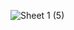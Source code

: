 ![Sheet 1 (5)](https://user-images.githubusercontent.com/77891390/109373717-71ba5900-7865-11eb-8343-053436772a0f.png)
